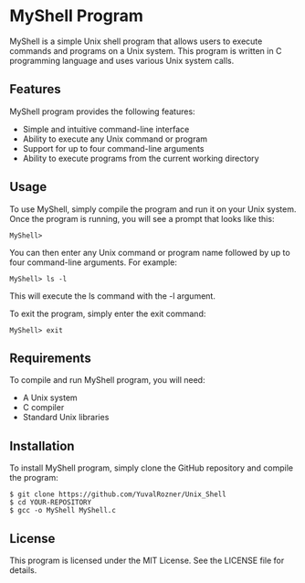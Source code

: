 # MyShell Program
MyShell is a simple Unix shell program that allows users to execute commands and programs on a Unix system. This program is written in C programming language and uses various Unix system calls.

## Features
MyShell program provides the following features:

* Simple and intuitive command-line interface
* Ability to execute any Unix command or program
* Support for up to four command-line arguments
* Ability to execute programs from the current working directory

## Usage
To use MyShell, simply compile the program and run it on your Unix system. Once the program is running, you will see a prompt that looks like this:

```
MyShell> 
```
You can then enter any Unix command or program name followed by up to four command-line arguments. For example:

```
MyShell> ls -l
```
This will execute the ls command with the -l argument.

To exit the program, simply enter the exit command:
```
MyShell> exit
```

## Requirements
To compile and run MyShell program, you will need:

* A Unix system
* C compiler
* Standard Unix libraries

## Installation
To install MyShell program, simply clone the GitHub repository and compile the program:

```
$ git clone https://github.com/YuvalRozner/Unix_Shell
$ cd YOUR-REPOSITORY
$ gcc -o MyShell MyShell.c
```


## License
This program is licensed under the MIT License. See the LICENSE file for details.